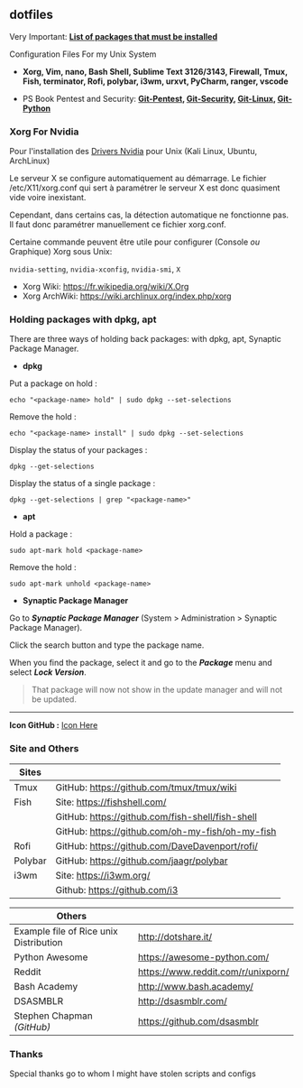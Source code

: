 ## dotfiles

Very Important: **[List of packages that must be installed](https://github.com/PhineasPhreak/dotfiles/tree/master/packages)**

Configuration Files For my Unix System
* **Xorg, Vim, nano, Bash Shell, Sublime Text 3126/3143, Firewall, Tmux, Fish, terminator, Rofi, polybar, i3wm, urxvt, PyCharm, ranger, vscode**

* PS Book Pentest and Security: **[Git-Pentest](https://github.com/enaqx/awesome-pentest), [Git-Security](https://github.com/sbilly/awesome-security), [Git-Linux](https://github.com/aleksandar-todorovic/awesome-linux), [Git-Python](https://github.com/vinta/awesome-python)**

### Xorg For Nvidia
Pour l'installation des [Drivers Nvidia](https://github.com/PhineasPhreak/dotfiles/blob/master/configs/etc/X11/README.md) pour Unix (Kali Linux, Ubuntu, ArchLinux)

Le serveur X se configure automatiquement au démarrage.
Le fichier /etc/X11/xorg.conf qui sert à paramétrer le serveur X est donc quasiment vide voire inexistant.

Cependant, dans certains cas, la détection automatique ne fonctionne pas.
Il faut donc paramétrer manuellement ce fichier xorg.conf.

Certaine commande peuvent être utile pour configurer (Console *ou* Graphique) Xorg sous Unix:

`nvidia-setting`, `nvidia-xconfig`, `nvidia-smi`, `X`

* Xorg Wiki: https://fr.wikipedia.org/wiki/X.Org
* Xorg ArchWiki: https://wiki.archlinux.org/index.php/xorg

### Holding packages with dpkg, apt

There are three ways of holding back packages: with dpkg, apt, Synaptic Package Manager.

* **dpkg**

Put a package on hold :

`echo "<package-name> hold" | sudo dpkg --set-selections`

Remove the hold :

`echo "<package-name> install" | sudo dpkg --set-selections`

Display the status of your packages :

`dpkg --get-selections`

Display the status of a single package :

`dpkg --get-selections | grep "<package-name>"`

* **apt**

Hold a package :

`sudo apt-mark hold <package-name>`

Remove the hold :

`sudo apt-mark unhold <package-name>`

* **Synaptic Package Manager**

Go to ***Synaptic Package Manager*** (System > Administration > Synaptic Package Manager).

Click the search button and type the package name.

When you find the package, select it and go to the ***Package*** menu and select ***Lock Version***.

>That package will now not show in the update manager and will not be updated.

***

**Icon GitHub :** [Icon Here](https://octicons.github.com/)

### Site and Others

| **Sites** |                                                  |
| --------- | ------------------------------------------------ |
| Tmux      | GitHub: https://github.com/tmux/tmux/wiki        |
| Fish      | Site: https://fishshell.com/                     |
|           | GitHub: https://github.com/fish-shell/fish-shell |
|           | GitHub: https://github.com/oh-my-fish/oh-my-fish |
| Rofi      | GitHub: https://github.com/DaveDavenport/rofi/   |
| Polybar   | GitHub: https://github.com/jaagr/polybar         |
| i3wm      | Site: https://i3wm.org/                          |
|           | Github: https://github.com/i3                    |

| **Others**                             |                                    |
| -------------------------------------- | ---------------------------------- |
| Example file of Rice unix Distribution | http://dotshare.it/                |
| Python Awesome                         | https://awesome-python.com/        |
| Reddit                                 | https://www.reddit.com/r/unixporn/ |
| Bash Academy                           | http://www.bash.academy/           |
| DSASMBLR                               | http://dsasmblr.com/               |
| Stephen Chapman *(GitHub)*             | https://github.com/dsasmblr        |

### Thanks
Special thanks go to whom I might have stolen scripts and configs

